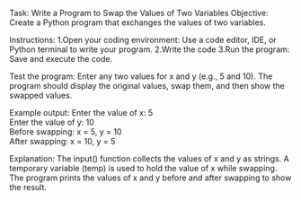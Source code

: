 Task: Write a Program to Swap the Values of Two Variables
Objective: Create a Python program that exchanges the values of two variables.

Instructions:
1.Open your coding environment: Use a code editor, IDE, or Python terminal to write your program.
2.Write the code
3.Run the program: Save and execute the code.

Test the program:
  Enter any two values for x and y (e.g., 5 and 10).
  The program should display the original values, swap them, and then show the swapped values.

Example output:
Enter the value of x: 5  
Enter the value of y: 10  
Before swapping: x = 5, y = 10  
After swapping: x = 10, y = 5  

Explanation:
  The input() function collects the values of x and y as strings.
  A temporary variable (temp) is used to hold the value of x while swapping.
  The program prints the values of x and y before and after swapping to show the result.
